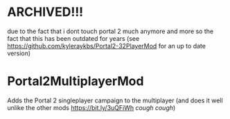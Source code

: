 # ARCHIVED!!!
due to the fact that i dont touch portal 2 much anymore 
and more so the fact that this has been outdated for years (see https://github.com/kyleraykbs/Portal2-32PlayerMod for an up to date version)





# Portal2MultiplayerMod
 Adds the Portal 2 singleplayer campaign to the multiplayer (and does it well unlike the other mods https://bit.ly/3uQFiWh *cough* *cough*)
